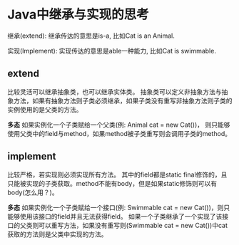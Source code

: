 # Java中继承与实现的思考

继承(extend): 继承传达的意思是is-a, 比如Cat is an Animal.

实现(Implement): 实现传达的意思是able一种能力, 比如Cat is swimmable.

## extend
比较灵活可以继承抽象类，也可以继承实体类。
抽象类可以定义非抽象方法与抽象方法，如果有抽象方法则子类必须继承，如果子类没有重写非抽象方法则子类的实例使用的是父类的方法。

**多态**
如果实例化一个子类赋给一个父类(例: Animal cat = new Cat())， 则只能够使用父类中的field与method，如果method被子类重写则会调用子类的method。



## implement
比较严格，若实现则必须实现所有方法。
其中的field都是static final修饰的，且只能被实现的子类获取。method不能有body，但是如果static修饰则可以有body(怎么用？)。

**多态**
如果实例化一个子类赋给一个接口(例: Swimmable cat = new Cat())，则只能够使用该接口的field并且无法获得field。
如果一个子类继承了一个实现了该接口的父类则可以重写方法，如果没有重写则(Swimmable cat = new Cat())中cat获取的方法则是父类中实现的方法。